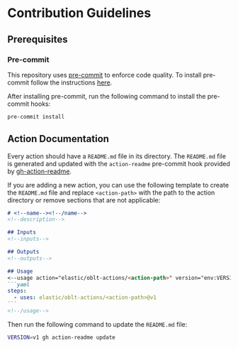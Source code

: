 # Contribution Guidelines

## Prerequisites

### Pre-commit

This repository uses [pre-commit](https://pre-commit.com/) to enforce code quality.
To install pre-commit follow the instructions [here](https://pre-commit.com/#install).

After installing pre-commit, run the following command to install the pre-commit hooks:

```bash
pre-commit install
```

## Action Documentation
Every action should have a `README.md` file in its directory.
The `README.md` file is generated and updated with the `action-readme`
pre-commit hook provided by [gh-action-readme](https://github.com/reakaleek/gh-action-readme).

If you are adding a new action, you can use the following template to create the `README.md` file
and replace `<action-path>` with the path to the action directory or remove sections that are not applicable:

````markdown
# <!--name--><!--/name-->
<!--description-->

## Inputs
<!--inputs-->

## Outputs
<!--outputs-->

## Usage
<--usage action="elastic/oblt-actions/<action-path>" version="env:VERSION"-->
```yaml
steps:
  - uses: elastic/oblt-actions/<action-path>@v1
```
<!--/usage-->
````

Then run the following command to update the `README.md` file:

```bash
VERSION=v1 gh action-readme update
```

